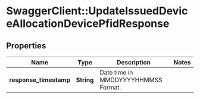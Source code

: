 # SwaggerClient::UpdateIssuedDeviceAllocationDevicePfidResponse

## Properties
Name | Type | Description | Notes
------------ | ------------- | ------------- | -------------
**response_timestamp** | **String** | Date time in MMDDYYYYHHMMSS Format. | 

